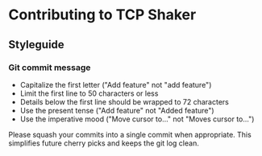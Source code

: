 # Contributing to TCP Shaker

## Styleguide
### Git commit message

- Capitalize the first letter ("Add feature" not "add feature")
- Limit the first line to 50 characters or less
- Details below the first line should be wrapped to 72 characters
- Use the present tense ("Add feature" not "Added feature")
- Use the imperative mood ("Move cursor to..." not "Moves cursor to...")

Please squash your commits into a single commit when appropriate. This simplifies future cherry picks and keeps the git log clean.
